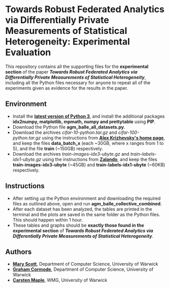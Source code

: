 # Towards Robust Federated Analytics via Differentially Private Measurements of Statistical Heterogeneity: Experimental Evaluation

This repository contains all the supporting files for the **experimental section** of the paper **_Towards Robust Federated Analytics via Differentially Private Measurements of Statistical Heterogeneity_**, including all the Python files necessary for anyone to repeat all of the experiments given as evidence for the results in the paper.

## Environment

- Install the [**latest version of Python 3**](https://www.python.org/downloads/), and install the additional packages **idx2numpy, matplotlib, mpmath, numpy and prettytable** using **PIP**.
- Download the Python file **agm_balle_all_datasets.py**.
- Download the archives *cifar-10-python.tar.gz* and *cifar-100-python.tar.gz* using the instructions from [**Alex Krizhevsky's home page**](https://www.cs.toronto.edu/~kriz/cifar.html), and keep the files **data_batch_x** (each ~30GB, where x ranges from 1 to 5), and the file **train** (~150GB) respectively.
- Download the archives *train-images-idx3-ubyte.gz* and *train-labels-idx1-ubyte.gz* using the instructions from [**Zalando**](https://github.com/zalandoresearch/fashion-mnist), and keep the files **train-images-idx3-ubyte** (~45GB) and **train-labels-idx1-ubyte** (~60KB) respectively.

## Instructions

- After setting up the Python environment and downloading the required files as outlined above, open and run **agm_balle_collective_combined**.
- After each dataset has been analyzed, the tables are printed in the terminal and the plots are saved in the same folder as the Python files. This should happen within 1 hour.
- These tables and graphs should be **exactly those found in the experimental section** of **_Towards Robust Federated Analytics via Differentially Private Measurements of Statistical Heterogeneity_**.

## Authors

- **[Mary Scott](https://mary-python.github.io/)**, Department of Computer Science, University of Warwick
- **[Graham Cormode](http://dimacs.rutgers.edu/~graham/)**, Department of Computer Science, University of Warwick
- **[Carsten Maple](https://warwick.ac.uk/fac/sci/wmg/people/profile/?wmgid=1102)**, WMG, University of Warwick
